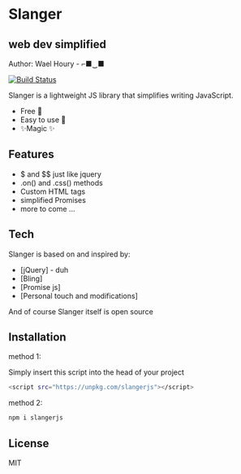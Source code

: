 # Slanger
## web dev simplified

Author: Wael Houry - ⌐■‿■

[![Build Status](https://travis-ci.org/joemccann/dillinger.svg?branch=master)](https://travis-ci.org/joemccann/dillinger)

Slanger is a lightweight JS library that simplifies writing JavaScript.

- Free 🤑
- Easy to use 👶
- ✨Magic ✨

## Features

- $ and $$ just like jquery
- .on() and .css() methods
- Custom HTML tags
- simplified Promises
- more to come ...



## Tech

Slanger is based on and inspired by:
- [jQuery] - duh
- [Bling]
- [Promise js]
- [Personal touch and modifications] 


And of course Slanger itself is open source 

## Installation
method 1:

Simply insert this script into the head of your project

```sh
<script src="https://unpkg.com/slangerjs"></script>
```

method 2:

```sh
npm i slangerjs
```

## License

MIT

